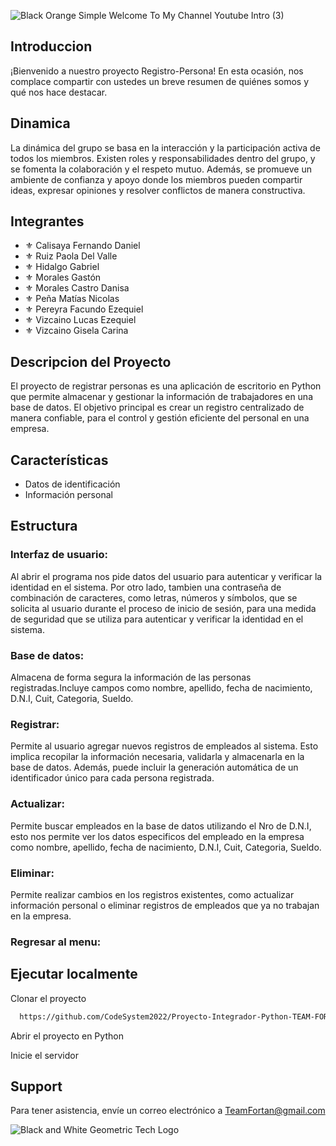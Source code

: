 ![Black   Orange Simple Welcome To My Channel Youtube Intro (3)](https://github.com/CodeSystem2022/Proyecto-Integrador-Python-TEAM-FORTRAN-2023/assets/100379618/8339b3cd-6814-464c-b8fc-173ab30276fd)
## Introduccion
¡Bienvenido a nuestro proyecto Registro-Persona! En esta ocasión, nos complace compartir con ustedes un breve resumen de quiénes somos y qué nos hace destacar.
## Dinamica
La dinámica del grupo se basa en la interacción y la participación activa de todos los miembros. Existen roles y responsabilidades dentro del grupo, y se fomenta la colaboración y el respeto mutuo. Además, se promueve un ambiente de confianza y apoyo donde los miembros pueden compartir ideas, expresar opiniones y resolver conflictos de manera constructiva.
## Integrantes
- ⚜️ Calisaya Fernando Daniel
- ⚜️ Ruiz Paola Del Valle
- ⚜️ Hidalgo Gabriel
- ⚜️ Morales Gastón
- ⚜️ Morales Castro Danisa
- ⚜️ Peña Matías Nicolas
- ⚜️ Pereyra Facundo Ezequiel
- ⚜️ Vizcaino Lucas Ezequiel
- ⚜️ Vizcaino Gisela Carina
## Descripcion del Proyecto
El proyecto de registrar personas es una aplicación de escritorio en Python que permite almacenar y gestionar la información de trabajadores en una base de datos. El objetivo principal es crear un registro centralizado de manera confiable, para el control y gestión eficiente del personal en una empresa. 
## Características
- Datos de identificación
- Información personal

## Estructura
### Interfaz de usuario:
Al abrir el programa nos pide datos del usuario para autenticar y verificar la identidad en el sistema. 
Por otro lado, tambien una contraseña de combinación de caracteres, como letras, números y símbolos, que se solicita al usuario durante el proceso de inicio de sesión, para una medida de seguridad que se utiliza para autenticar y verificar la identidad en el sistema.
### Base de datos:
Almacena de forma segura la información de las personas registradas.Incluye campos como nombre, apellido, fecha de nacimiento, D.N.I, Cuit, Categoria, Sueldo.
### Registrar:
Permite al usuario agregar nuevos registros de empleados al sistema. Esto implica recopilar la información necesaria, validarla y almacenarla en la base de datos. Además, puede incluir la generación automática de un identificador único para cada persona registrada.
### Actualizar:
Permite buscar empleados en la base de datos utilizando el Nro de D.N.I, esto nos permite ver los datos especificos del empleado en la empresa como nombre, apellido, fecha de nacimiento, D.N.I, Cuit, Categoria, Sueldo.
### Eliminar:
 Permite realizar cambios en los registros existentes, como actualizar información personal o eliminar registros de empleados que ya no trabajan en la empresa.
 ### Regresar al menu:

 ## Ejecutar localmente

Clonar el proyecto

```bash
  https://github.com/CodeSystem2022/Proyecto-Integrador-Python-TEAM-FORTRAN-2023.git
```

Abrir el proyecto en Python


Inicie el servidor

## Support

Para tener asistencia, envíe un correo electrónico a TeamFortan@gmail.com 

![Black and White Geometric Tech Logo](https://github.com/CodeSystem2022/Proyecto-Integrador-Python-TEAM-FORTRAN-2023/assets/100379618/51527e8b-17c3-4265-a07c-407478948eac)
